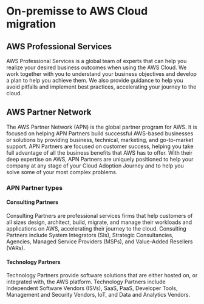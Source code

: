 # On-premisse to AWS Cloud migration

## AWS Professional Services

AWS Professional Services is a global team of experts that can help you realize your desired business outcomes when using the AWS Cloud. We work together with you to understand your business objectives and develop a plan to help you achieve them. We also provide guidance to help you avoid pitfalls and implement best practices, accelerating your journey to the cloud.

## AWS Partner Network

The AWS Partner Network (APN) is the global partner program for AWS. It is focused on helping APN Partners build successful AWS-based businesses or solutions by providing business, technical, marketing, and go-to-market support. APN Partners are focused on customer success, helping you take full advantage of all the business benefits that AWS has to offer. With their deep expertise on AWS, APN Partners are uniquely positioned to help your company at any stage of your Cloud Adoption Journey and to help you solve some of your most complex problems.

### APN Partner types

#### Consulting Partners

Consulting Partners are professional services firms that help customers of all sizes design, architect, build, migrate, and manage their workloads and applications on AWS, accelerating their journey to the cloud. Consulting Partners include System Integrators (SIs), Strategic Consultancies, Agencies, Managed Service Providers (MSPs), and Value-Added Resellers (VARs).

#### Technology Partners

Technology Partners provide software solutions that are either hosted on, or integrated with, the AWS platform. Technology Partners include Independent Software Vendors (ISVs), SaaS, PaaS, Developer Tools, Management and Security Vendors, IoT, and Data and Analytics Vendors.
